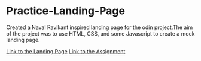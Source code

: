 # Practice-Landing-Page
Created a Naval Ravikant inspired landing page for the odin project.The aim of the project
was to use HTML, CSS, and some Javascript to create a mock landing page.

[Link to the Landing Page](https://ken862734801.github.io/Practice-Landing-Page/)
[Link to the Assignment](https://www.theodinproject.com/lessons/foundations-landing-page)
